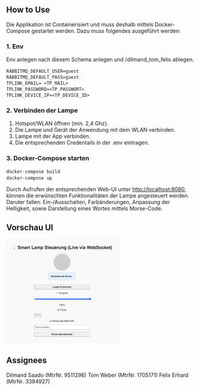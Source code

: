 ## How to Use

Die Applikation ist Containerisiert und muss deshalb mittels Docker-Compose gestartet werden. Dazu muss folgendes ausgeführt werden:

### 1. Env

Env anlegen nach diesem Schema anlegen und /dilmand_tom_felix ablegen.

```env
RABBITMQ_DEFAULT_USER=guest
RABBITMQ_DEFAULT_PASS=guest
TPLINK_EMAIL= <TP_MAIL>
TPLINK_PASSWORD=<TP_PASSWORT>
TPLINK_DEVICE_IP=<TP_DEVICE_ID>
```


### 2. Verbinden der Lampe

1. Hotspot/WLAN öffnen (min. 2,4 Ghz).
2. Die Lampe und Gerät der Anwendung mit dem WLAN verbinden.
3. Lampe mit der App verbinden.
4. Die entsprechenden Credentails in der .env eintragen.

### 3. Docker-Compose starten

```sh
docker-compose build
docker-compose up
```
Durch Aufrufen der entsprechenden Web-UI unter [http://localhost:8080](http://localhost:8080), können die erwünschten Funktionalitäten der Lampe angesteuert werden.
Daruter fallen: Ein-/Ausschalten, Farbänderungen, Anpassung der Helligkeit, sowie Darstellung eines Wortes mittels Morse-Code.

## Vorschau UI

<img src="./image.png" width="60%" alt="Beschreibung des Bildes">


## Assignees
Dilmand Saado (MtrNr. 9511296)
Tom Weber (MtrNr. 1705171)
Felix Erhard (MtrNr. 3394927)